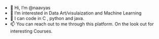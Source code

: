 - 👋 Hi, I’m @naavyas
- 👀 I’m interested in Data Art/visulaization and Machine Learning
- 🌱 I can code in C , python and java.
- 📫 You can reach out to me through this platform. On the look out for interesting Courses. 

<!---
naavyas/naavyas is a ✨ special ✨ repository because its `README.md` (this file) appears on your GitHub profile.
You can click the Preview link to take a look at your changes.
--->
